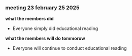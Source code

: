 ### meeting 23 february 25 2025
**what the members did**
- Everyone simply did educational reading

**what the members will do tommorow**
- Everyone will continue to conduct educational reading
